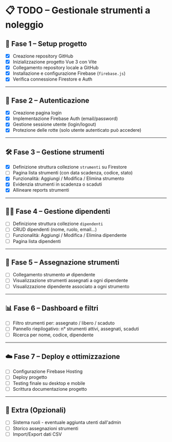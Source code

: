 # 📋 TODO – Gestionale strumenti a noleggio

## 🔧 Fase 1 – Setup progetto

- [x] Creazione repository GitHub
- [x] Inizializzazione progetto Vue 3 con Vite
- [x] Collegamento repository locale a GitHub
- [x] Installazione e configurazione Firebase (`firebase.js`)
- [x] Verifica connessione Firestore e Auth

---

## 🔐 Fase 2 – Autenticazione

- [x] Creazione pagina login
- [x] Implementazione Firebase Auth (email/password)
- [x] Gestione sessione utente (login/logout)
- [x] Protezione delle rotte (solo utente autenticato può accedere)

---

## 🛠️ Fase 3 – Gestione strumenti

- [x] Definizione struttura collezione `strumenti` su Firestore
- [ ] Pagina lista strumenti (con data scadenza, codice, stato)
- [x] Funzionalità: Aggiungi / Modifica / Elimina strumento
- [x] Evidenzia strumenti in scadenza o scaduti
- [x] Allineare reports strumenti

---

## 👷‍♂️ Fase 4 – Gestione dipendenti

- [ ] Definizione struttura collezione `dipendenti`
- [ ] CRUD dipendenti (nome, ruolo, email...)
- [ ] Funzionalità: Aggiungi / Modifica / Elimina dipendente
- [ ] Pagina lista dipendenti

---

## 🔗 Fase 5 – Assegnazione strumenti

- [ ] Collegamento strumento ⇄ dipendente
- [ ] Visualizzazione strumenti assegnati a ogni dipendente
- [ ] Visualizzazione dipendente associato a ogni strumento

---

## 📊 Fase 6 – Dashboard e filtri

- [ ] Filtro strumenti per: assegnato / libero / scaduto
- [ ] Pannello riepilogativo: n° strumenti attivi, assegnati, scaduti
- [ ] Ricerca per nome, codice, dipendente

---

## ☁️ Fase 7 – Deploy e ottimizzazione

- [ ] Configurazione Firebase Hosting
- [ ] Deploy progetto
- [ ] Testing finale su desktop e mobile
- [ ] Scrittura documentazione progetto

---

## 🧪 Extra (Opzionali)

- [ ] Sistema ruoli - eventuale aggiunta utenti dall'admin
- [ ] Storico assegnazioni strumenti
- [ ] Import/Export dati CSV
